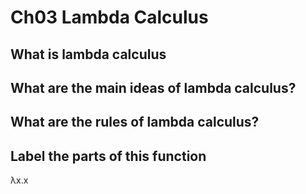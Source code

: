 # Ch03 Lambda Calculus

## What is lambda calculus

## What are the main ideas of lambda calculus?

## What are the rules of lambda calculus?

## Label the parts of this function

&#955;x.x